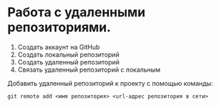 # Работа с удаленными репозиториями.

1. Создать аккаунт на GitHub
2. Создать локальный репозиторий
3. Создать удаленный репозиторий
4. Связать удаленный репозиторий с локальным

Добавить удаленный репозиторий к проекту с помощью команды:
```
git remote add <имя репозитория> <url-адрес репозитория в сети>
```
